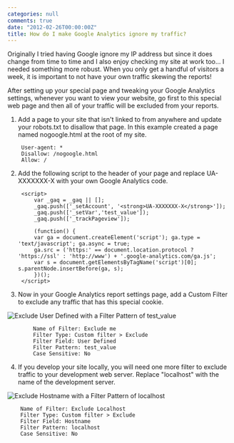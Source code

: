 ```yaml
---
categories: null
comments: true
date: "2012-02-26T00:00:00Z"
title: How do I make Google Analytics ignore my traffic?
---
```


Originally I tried having Google ignore my IP address but since it does
change from time to time and I also enjoy checking my site at work too... I
needed something more robust. When you only get a handful of visitors a
week, it is important to not have your own traffic skewing the reports!

After setting up your special page and tweaking your Google Analytics settings, whenever you want to view your
website, go first to this special web page and then all of your traffic will
be excluded from your reports.

1. Add a page to your site that isn't linked to from anywhere and update your robots.txt to disallow that page. In this example created a page named nogoogle.html at the root of my site.

        User-agent: *
        Disallow: /nogoogle.html
        Allow: /

2. Add the following script to the header of your page and replace UA-XXXXXXX-X with your own Google Analytics code.

        <script>
            var _gaq = _gaq || [];
            _gaq.push(['_setAccount', '<strong>UA-XXXXXXX-X</strong>']);
            _gaq.push(['_setVar','test_value']);
            _gaq.push(['_trackPageview']);

            (function() {
            var ga = document.createElement('script'); ga.type = 'text/javascript'; ga.async = true;
            ga.src = ('https:' == document.location.protocol ? 'https://ssl' : 'http://www') + '.google-analytics.com/ga.js';
            var s = document.getElementsByTagName('script')[0]; s.parentNode.insertBefore(ga, s);
            })();
        </script>

3. Now in your Google Analytics report settings page, add a Custom Filter to exclude any traffic that has this special cookie.
<img src="{{root_url}}/blog/images/google_analytics_ignore_your_traffic.png" alt="Exclude User Defined with a Filter Pattern of test_value" />

            Name of Filter: Exclude me
            Filter Type: Custom filter > Exclude
            Filter Field: User Defined
            Filter Pattern: test_value
            Case Sensitive: No

4. If you develop your site locally, you will need one more filter to exclude traffic to your development web server. Replace "localhost" with the name of the development server.
<img src="{{root_url}}/blog/images/google_analytics_ignore_localhost.png" alt="Exclude Hostname with a Filter Pattern of localhost" />

        Name of Filter: Exclude Localhost
        Filter Type: Custom filter > Exclude
        Filter Field: Hostname
        Filter Pattern: localhost
        Case Sensitive: No

